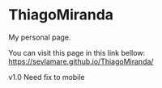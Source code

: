 # ThiagoMiranda
My personal page.

You can visit this page in this link bellow:<br>
https://sevlamare.github.io/ThiagoMiranda/


v1.0
Need fix to mobile
